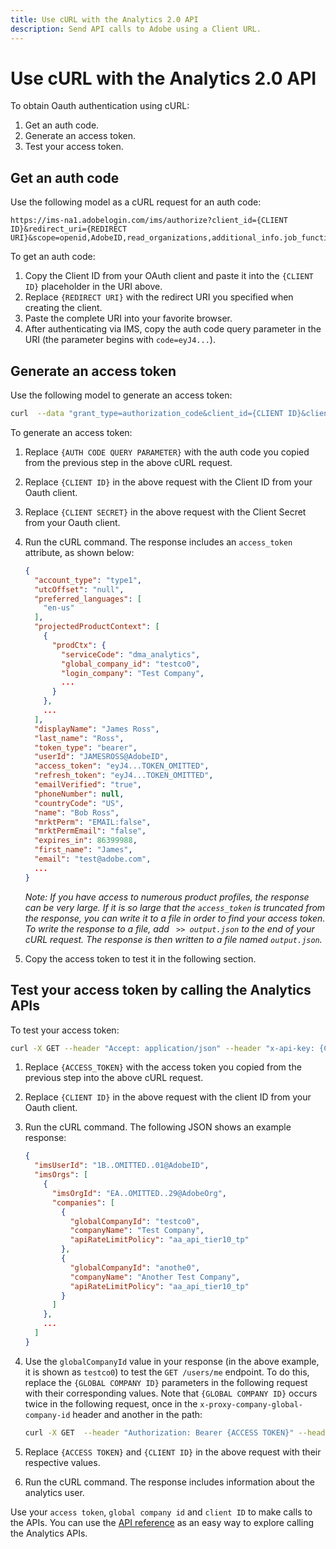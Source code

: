 ```yaml
---
title: Use cURL with the Analytics 2.0 API
description: Send API calls to Adobe using a Client URL.
---
```


# Use cURL with the Analytics 2.0 API

To obtain Oauth authentication using cURL:

1. Get an auth code.
1. Generate an access token.
1. Test your access token.

## Get an auth code

Use the following model as a cURL request for an auth code: 

```
https://ims-na1.adobelogin.com/ims/authorize?client_id={CLIENT ID}&redirect_uri={REDIRECT URI}&scope=openid,AdobeID,read_organizations,additional_info.job_function,additional_info.projectedProductContext&response_type=code
```

To get an auth code:

1. Copy the Client ID from your OAuth client and paste it into the `{CLIENT ID}` placeholder in the URI above.
1. Replace `{REDIRECT URI}` with the redirect URI you specified when creating the client.
1. Paste the complete URI into your favorite browser.
1. After authenticating via IMS, copy the auth code query parameter in the URI (the parameter begins with `code=eyJ4...`).


## Generate an access token

Use the following model to generate an access token: 

```sh
curl  --data "grant_type=authorization_code&client_id={CLIENT ID}&client_secret={CLIENT SECRET}&code={AUTH CODE QUERY PARAMETER}" https://ims-na1.adobelogin.com/ims/token/v1
```

To generate an access token:

1. Replace `{AUTH CODE QUERY PARAMETER}` with the auth code you copied from the previous step in the above cURL request.
1. Replace `{CLIENT ID}` in the above request with the Client ID from your Oauth client.
1. Replace `{CLIENT SECRET}` in the above request with the Client Secret from your Oauth client.
1. Run the cURL command. The response includes an `access_token` attribute, as shown below:

   ```json
   {
     "account_type": "type1",
     "utcOffset": "null",
     "preferred_languages": [
       "en-us"
     ],
     "projectedProductContext": [
       {
         "prodCtx": {
           "serviceCode": "dma_analytics",
           "global_company_id": "testco0",
           "login_company": "Test Company",
           ...
         }
       },
       ...
     ],
     "displayName": "James Ross",
     "last_name": "Ross",
     "token_type": "bearer",
     "userId": "JAMESROSS@AdobeID",
     "access_token": "eyJ4...TOKEN_OMITTED",
     "refresh_token": "eyJ4...TOKEN_OMITTED",
     "emailVerified": "true",
     "phoneNumber": null,
     "countryCode": "US",
     "name": "Bob Ross",
     "mrktPerm": "EMAIL:false",
     "mrktPermEmail": "false",
     "expires_in": 86399988,
     "first_name": "James",
     "email": "test@adobe.com",
     ...
   }
   ```

   *Note: If you have access to numerous product profiles, the response can be very large. If it is so large that the `access_token` is truncated from the response, you can write it to a file in order to find your access token. To write the response to a file, add ` >> output.json` to the end of your cURL request. The response is then written to a file named `output.json`.*

1. Copy the access token to test it in the following section.


## Test your access token by calling the Analytics APIs

To test your access token:

```sh
curl -X GET --header "Accept: application/json" --header "x-api-key: {CLIENT ID}" --header "Authorization: Bearer {ACCESS_TOKEN}" "https://analytics.adobe.io/discovery/me"
```

1. Replace `{ACCESS_TOKEN}` with the access token you copied from the previous step into the above cURL request.
1. Replace `{CLIENT ID}` in the above request with the client ID from your Oauth client.
1. Run the cURL command. The following JSON shows an example response:

   ```json
   {
     "imsUserId": "1B..OMITTED..01@AdobeID",
     "imsOrgs": [
       {
         "imsOrgId": "EA..OMITTED..29@AdobeOrg",
         "companies": [
           {
             "globalCompanyId": "testco0",
             "companyName": "Test Company",
             "apiRateLimitPolicy": "aa_api_tier10_tp"
           },
           {
             "globalCompanyId": "anothe0",
             "companyName": "Another Test Company",
             "apiRateLimitPolicy": "aa_api_tier10_tp"
           }
         ]
       },
       ...
     ]
   }
   ```

1. Use the `globalCompanyId` value in your response (in the above example, it is shown as `testco0`) to test the `GET /users/me` endpoint. To do this, replace the `{GLOBAL COMPANY ID}` parameters in the following request with their corresponding values. Note that `{GLOBAL COMPANY ID}` occurs twice in the following request, once in the `x-proxy-company-global-company-id` header and another in the path:

   ```sh
   curl -X GET  --header "Authorization: Bearer {ACCESS TOKEN}" --header "x-proxy-global-company-id: {GLOBAL COMPANY ID}" --header "x-api-key: {CLIENT ID}" "https://analytics.adobe.io/api/{GLOBAL COMPANY ID}/users/me"
   ```

1. Replace `{ACCESS TOKEN}` and `{CLIENT ID}` in the above request with their respective values.
1. Run the cURL command. The response includes information about the analytics user.

Use your `access token`, `global company id` and `client ID` to make calls to the APIs. You can use the [API reference](../api.md) as an easy way to explore calling the Analytics APIs.
